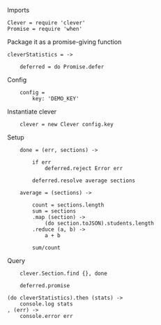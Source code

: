 
Imports

	Clever = require 'clever'
	Promise = require 'when'

Package it as a promise-giving function

	cleverStatistics = ->

		deferred = do Promise.defer

Config

		config =
			key: 'DEMO_KEY'

Instantiate clever

		clever = new Clever config.key

Setup

		done = (err, sections) ->

			if err
				deferred.reject Error err

			deferred.resolve average sections

		average = (sections) ->

			count = sections.length
			sum = sections
			.map (section) ->
				(do section.toJSON).students.length
			.reduce (a, b) ->
				a + b

			sum/count

Query

		clever.Section.find {}, done

		deferred.promise

	(do cleverStatistics).then (stats) ->
		console.log stats
	, (err) ->
		console.error err